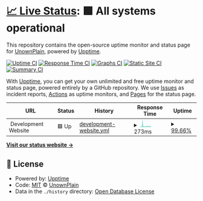 # [📈 Live Status](https://UnownPlain.github.io/uptime): <!--live status--> **🟩 All systems operational**

This repository contains the open-source uptime monitor and status page for [UnownPlain](unownplain.ml), powered by [Upptime](https://github.com/upptime/upptime).

[![Uptime CI](https://github.com/UnownPlain/uptime/workflows/Uptime%20CI/badge.svg)](https://github.com/UnownPlain/uptime/actions?query=workflow%3A%22Uptime+CI%22)
[![Response Time CI](https://github.com/UnownPlain/uptime/workflows/Response%20Time%20CI/badge.svg)](https://github.com/UnownPlain/uptime/actions?query=workflow%3A%22Response+Time+CI%22)
[![Graphs CI](https://github.com/UnownPlain/uptime/workflows/Graphs%20CI/badge.svg)](https://github.com/UnownPlain/uptime/actions?query=workflow%3A%22Graphs+CI%22)
[![Static Site CI](https://github.com/UnownPlain/uptime/workflows/Static%20Site%20CI/badge.svg)](https://github.com/UnownPlain/uptime/actions?query=workflow%3A%22Static+Site+CI%22)
[![Summary CI](https://github.com/UnownPlain/uptime/workflows/Summary%20CI/badge.svg)](https://github.com/UnownPlain/uptime/actions?query=workflow%3A%22Summary+CI%22)

With [Upptime](https://upptime.js.org), you can get your own unlimited and free uptime monitor and status page, powered entirely by a GitHub repository. We use [Issues](https://github.com/UnownPlain/uptime/issues) as incident reports, [Actions](https://github.com/UnownPlain/uptime/actions) as uptime monitors, and [Pages](https://UnownPlain.github.io/uptime) for the status page.

<!--start: status pages-->
<!-- This summary is generated by Upptime (https://github.com/upptime/upptime) -->
<!-- Do not edit this manually, your changes will be overwritten -->
<!-- prettier-ignore -->
| URL | Status | History | Response Time | Uptime |
| --- | ------ | ------- | ------------- | ------ |
| <img alt="" src="https://favicons.githubusercontent.com/null" height="13"> Development Website | 🟩 Up | [development-website.yml](https://github.com/UnownPlain/uptime/commits/HEAD/history/development-website.yml) | <details><summary><img alt="Response time graph" src="./graphs/development-website/response-time-week.png" height="20"> 273ms</summary><br><a href="https://UnownPlain.github.io/uptime/history/development-website"><img alt="Response time 261" src="https://img.shields.io/endpoint?url=https%3A%2F%2Fraw.githubusercontent.com%2FUnownPlain%2Fuptime%2FHEAD%2Fapi%2Fdevelopment-website%2Fresponse-time.json"></a><br><a href="https://UnownPlain.github.io/uptime/history/development-website"><img alt="24-hour response time 205" src="https://img.shields.io/endpoint?url=https%3A%2F%2Fraw.githubusercontent.com%2FUnownPlain%2Fuptime%2FHEAD%2Fapi%2Fdevelopment-website%2Fresponse-time-day.json"></a><br><a href="https://UnownPlain.github.io/uptime/history/development-website"><img alt="7-day response time 273" src="https://img.shields.io/endpoint?url=https%3A%2F%2Fraw.githubusercontent.com%2FUnownPlain%2Fuptime%2FHEAD%2Fapi%2Fdevelopment-website%2Fresponse-time-week.json"></a><br><a href="https://UnownPlain.github.io/uptime/history/development-website"><img alt="30-day response time 261" src="https://img.shields.io/endpoint?url=https%3A%2F%2Fraw.githubusercontent.com%2FUnownPlain%2Fuptime%2FHEAD%2Fapi%2Fdevelopment-website%2Fresponse-time-month.json"></a><br><a href="https://UnownPlain.github.io/uptime/history/development-website"><img alt="1-year response time 261" src="https://img.shields.io/endpoint?url=https%3A%2F%2Fraw.githubusercontent.com%2FUnownPlain%2Fuptime%2FHEAD%2Fapi%2Fdevelopment-website%2Fresponse-time-year.json"></a></details> | <details><summary><a href="https://UnownPlain.github.io/uptime/history/development-website">99.66%</a></summary><a href="https://UnownPlain.github.io/uptime/history/development-website"><img alt="All-time uptime 99.69%" src="https://img.shields.io/endpoint?url=https%3A%2F%2Fraw.githubusercontent.com%2FUnownPlain%2Fuptime%2FHEAD%2Fapi%2Fdevelopment-website%2Fuptime.json"></a><br><a href="https://UnownPlain.github.io/uptime/history/development-website"><img alt="24-hour uptime 98.69%" src="https://img.shields.io/endpoint?url=https%3A%2F%2Fraw.githubusercontent.com%2FUnownPlain%2Fuptime%2FHEAD%2Fapi%2Fdevelopment-website%2Fuptime-day.json"></a><br><a href="https://UnownPlain.github.io/uptime/history/development-website"><img alt="7-day uptime 99.66%" src="https://img.shields.io/endpoint?url=https%3A%2F%2Fraw.githubusercontent.com%2FUnownPlain%2Fuptime%2FHEAD%2Fapi%2Fdevelopment-website%2Fuptime-week.json"></a><br><a href="https://UnownPlain.github.io/uptime/history/development-website"><img alt="30-day uptime 99.69%" src="https://img.shields.io/endpoint?url=https%3A%2F%2Fraw.githubusercontent.com%2FUnownPlain%2Fuptime%2FHEAD%2Fapi%2Fdevelopment-website%2Fuptime-month.json"></a><br><a href="https://UnownPlain.github.io/uptime/history/development-website"><img alt="1-year uptime 99.69%" src="https://img.shields.io/endpoint?url=https%3A%2F%2Fraw.githubusercontent.com%2FUnownPlain%2Fuptime%2FHEAD%2Fapi%2Fdevelopment-website%2Fuptime-year.json"></a></details>

<!--end: status pages-->

[**Visit our status website →**](https://UnownPlain.github.io/uptime)

## 📄 License

- Powered by: [Upptime](https://github.com/upptime/upptime)
- Code: [MIT](./LICENSE) © [UnownPlain](unownplain.ml)
- Data in the `./history` directory: [Open Database License](https://opendatacommons.org/licenses/odbl/1-0/)

